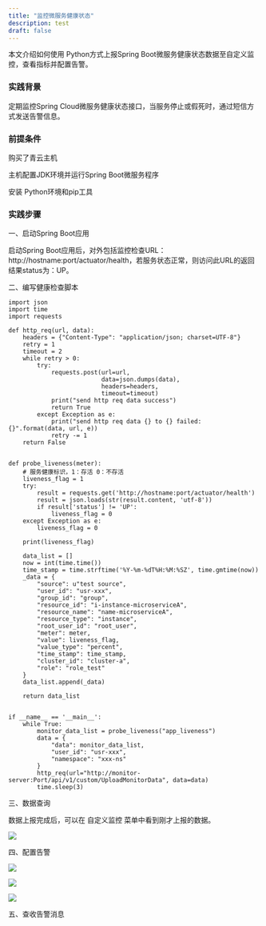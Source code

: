 ```yaml
---
title: "监控微服务健康状态"
description: test
draft: false
---
```



本文介绍如何使用 Python方式上报Spring Boot微服务健康状态数据至自定义监控，查看指标并配置告警。

### 实践背景

定期监控Spring Cloud微服务健康状态接口，当服务停止或假死时，通过短信方式发送告警信息。

### 前提条件

  购买了青云主机

  主机配置JDK环境并运行Spring Boot微服务程序

  安装 Python环境和pip工具

### 实践步骤

一、启动Spring Boot应用

启动Spring Boot应用后，对外包括监控检查URL：http://hostname:port/actuator/health，若服务状态正常，则访问此URL的返回结果status为：UP。

二、编写健康检查脚本

```
import json
import time
import requests
 
def http_req(url, data):
    headers = {"Content-Type": "application/json; charset=UTF-8"}
    retry = 1
    timeout = 2
    while retry > 0:
        try:
            requests.post(url=url,
                          data=json.dumps(data),
                          headers=headers,
                          timeout=timeout)
            print("send http req data success")
            return True
        except Exception as e:
            print("send http req data {} to {} failed: {}".format(data, url, e))
            retry -= 1
    return False
 
 
def probe_liveness(meter):
    # 服务健康标识，1：存活 0：不存活
    liveness_flag = 1
    try:
        result = requests.get('http://hostname:port/actuator/health')
        result = json.loads(str(result.content, 'utf-8'))
        if result['status'] != 'UP':
            liveness_flag = 0
    except Exception as e:
        liveness_flag = 0
 
    print(liveness_flag)
 
    data_list = []
    now = int(time.time())
    time_stamp = time.strftime('%Y-%m-%dT%H:%M:%SZ', time.gmtime(now))
    _data = {
        "source": u"test source",
        "user_id": "usr-xxx",
        "group_id": "group",
        "resource_id": "i-instance-microserviceA",
        "resource_name": "name-microserviceA",
        "resource_type": "instance",
        "root_user_id": "root_user",
        "meter": meter,
        "value": liveness_flag,
        "value_type": "percent",
        "time_stamp": time_stamp,
        "cluster_id": "cluster-a",
        "role": "role_test"
    }
    data_list.append(_data)
 
    return data_list
 
 
if __name__ == '__main__':
    while True:
        monitor_data_list = probe_liveness("app_liveness")
        data = {
            "data": monitor_data_list,
            "user_id": "usr-xxx",
            "namespace": "xxx-ns"
        }
        http_req(url="http://monitor-server:Port/api/v1/custom/UploadMonitorData", data=data)
        time.sleep(3)
```

三、数据查询 

数据上报完成后，可以在 自定义监控 菜单中看到刚才上报的数据。

![](../best-practices.assets/20201105152035.png)

四、配置告警

![](../best-practices.assets/20201105152038.png)

![](../best-practices.assets/20201105152039.png)

![](../best-practices.assets/20201105152040.png)

五、查收告警消息

